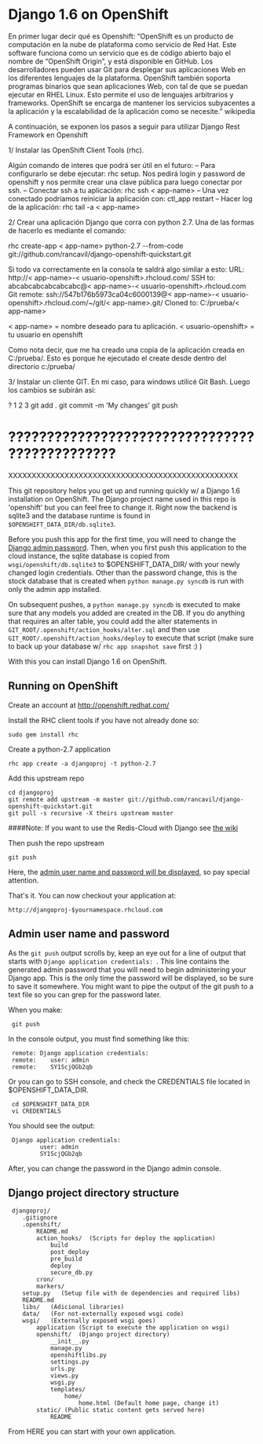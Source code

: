 Django 1.6 on OpenShift
=======================

En primer lugar decir qué es Openshift:
“OpenShift es un producto de computación en la nube de plataforma como servicio de Red Hat.
Este software funciona como un servicio que es de código abierto bajo el nombre de “OpenShift Origin”, y está disponible en GitHub.
Los desarrolladores pueden usar Git para desplegar sus aplicaciones Web en los diferentes lenguajes de la plataforma.
OpenShift también soporta programas binarios que sean aplicaciones Web, con tal de que se puedan ejecutar en RHEL Linux. Esto permite el uso de lenguajes arbitrarios y frameworks.
OpenShift se encarga de mantener los servicios subyacentes a la aplicación y la escalabilidad de la aplicación como se necesite.” wikipedia


A continuación, se exponen los pasos a seguir para utilizar Django Rest Framework en Openshift

1/ Instalar las OpenShift Client Tools (rhc).

Algún comando de interes que podrá ser útil en el futuro:
– Para configurarlo se debe ejecutar: rhc setup. Nos pedirá login y password de openshift y nos permite crear una clave pública para luego conectar por ssh.
– Conectar ssh a tu aplicación: rhc ssh < app-name>
– Una vez conectado podríamos reiniciar la aplicación con: ctl_app restart
– Hacer log de la aplicación: rhc tail -a < app-name>



2/ Crear una aplicación Django que corra con python 2.7. Una de las formas de hacerlo es mediante el comando:

rhc create-app < app-name> python-2.7 --from-code 
               git://github.com/rancavil/django-openshift-quickstart.git
               
               
Si todo va correctamente en la consola te saldrá algo similar a esto:
URL: http://< app-name>-< usuario-openshift>.rhcloud.com/
SSH to: abcabcabcabcabcabc@< app-name>-< usuario-openshift>.rhcloud.com
Git remote: ssh://547b176b5973ca04c6000139@< app-name>-< usuario-openshift>.rhcloud.com/~/git/< app-name>.git/
Cloned to: C:/prueba/< app-name>

< app-name> = nombre deseado para tu aplicación.
< usuario-openshift> = tu usuario en openshift

Como nota decir, que me ha creado una copia de la aplicación creada en C:/prueba/. Esto es porque he ejecutado el create desde dentro del directorio c:/prueba/



3/ Instalar un cliente GIT. En mi caso, para windows utilicé Git Bash. Luego los cambios se subirán así:

?
1
2
3
git add .
git commit -m 'My changes'
git push


??????????????????????????????????????????????
==============================================
XXXXXXXXXXXXXXXXXXXXXXXXXXXXXXXXXXXXXXXXXXXXXXXXX

This git repository helps you get up and running quickly w/ a Django 1.6
installation on OpenShift.  The Django project name used in this repo
is 'openshift' but you can feel free to change it.  Right now the
backend is sqlite3 and the database runtime is found in
`$OPENSHIFT_DATA_DIR/db.sqlite3`.

Before you push this app for the first time, you will need to change
the [Django admin password](#admin-user-name-and-password).
Then, when you first push this
application to the cloud instance, the sqlite database is copied from
`wsgi/openshift/db.sqlite3` to $OPENSHIFT_DATA_DIR/ with your newly 
changed login credentials. Other than the password change, this is the 
stock database that is created when `python manage.py syncdb` is run with
only the admin app installed.

On subsequent pushes, a `python manage.py syncdb` is executed to make
sure that any models you added are created in the DB.  If you do
anything that requires an alter table, you could add the alter
statements in `GIT_ROOT/.openshift/action_hooks/alter.sql` and then use
`GIT_ROOT/.openshift/action_hooks/deploy` to execute that script (make
sure to back up your database w/ `rhc app snapshot save` first :) )

With this you can install Django 1.6 on OpenShift.

Running on OpenShift
--------------------

Create an account at http://openshift.redhat.com/

Install the RHC client tools if you have not already done so:
    
    sudo gem install rhc

Create a python-2.7 application

    rhc app create -a djangoproj -t python-2.7

Add this upstream repo

    cd djangoproj
    git remote add upstream -m master git://github.com/rancavil/django-openshift-quickstart.git
    git pull -s recursive -X theirs upstream master

####Note:
If you want to use the Redis-Cloud with Django see [the wiki](https://github.com/rancavil/django-openshift-quickstart/wiki/Django-1.6-with-Redis-Cloud) 

Then push the repo upstream

    git push

Here, the [admin user name and password will be displayed](#admin-user-name-and-password), so pay
special attention.
	
That's it. You can now checkout your application at:

    http://djangoproj-$yournamespace.rhcloud.com

Admin user name and password
----------------------------
As the `git push` output scrolls by, keep an eye out for a
line of output that starts with `Django application credentials: `. This line
contains the generated admin password that you will need to begin
administering your Django app. This is the only time the password
will be displayed, so be sure to save it somewhere. You might want 
to pipe the output of the git push to a text file so you can grep for
the password later.

When you make:

     git push

In the console output, you must find something like this:

     remote: Django application credentials:
     remote: 	user: admin
     remote: 	SY1ScjQGb2qb

Or you can go to SSH console, and check the CREDENTIALS file located 
in $OPENSHIFT_DATA_DIR.

     cd $OPENSHIFT_DATA_DIR
     vi CREDENTIALS

You should see the output:

     Django application credentials:
     		 user: admin
     		 SY1ScjQGb2qb

After, you can change the password in the Django admin console.

Django project directory structure
----------------------------------

     djangoproj/
        .gitignore
     	.openshift/
     		README.md
     		action_hooks/  (Scripts for deploy the application)
     			build
     			post_deploy
     			pre_build
     			deploy
     			secure_db.py
     		cron/
     		markers/
     	setup.py   (Setup file with de dependencies and required libs)
     	README.md
     	libs/   (Adicional libraries)
     	data/	(For not-externally exposed wsgi code)
     	wsgi/	(Externally exposed wsgi goes)
     		application (Script to execute the application on wsgi)
     		openshift/	(Django project directory)
     			__init__.py
     			manage.py
     			openshiftlibs.py
     			settings.py
     			urls.py
     			views.py
     			wsgi.py
     			templates/
     				home/
     					home.html (Default home page, change it)
     		static/	(Public static content gets served here)
     			README

From HERE you can start with your own application.
